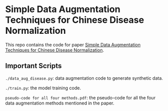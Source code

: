 # Simple Data Augmentation Techniques for Chinese Disease Normalization
This repo contains the code for paper [Simple Data Augmentation Techniques for Chinese Disease Normalization](https://arxiv.org/abs/2306.01931).

## Important Scripts
`./data_aug_disease.py`: data augmentation code to generate synthetic data.

`./train.py`: the model training code.

`pseudo-code for all four methods.pdf`: the pseudo-code for all the four data augmentation methods mentioned in the paper.

